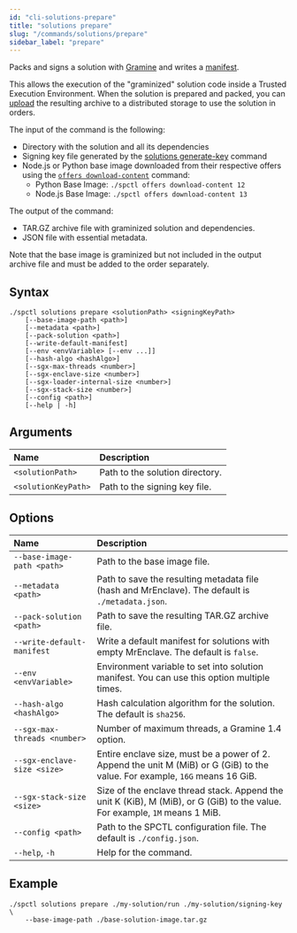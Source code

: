 ```yaml
---
id: "cli-solutions-prepare"
title: "solutions prepare"
slug: "/commands/solutions/prepare"
sidebar_label: "prepare"
---
```


Packs and signs a <a id="solution"><span className="dashed-underline">solution</span></a> with [Gramine](https://gramineproject.io/) and writes a [manifest](https://gramine.readthedocs.io/en/stable/manifest-syntax.html).

This allows the execution of the "graminized" solution code inside a <a id="tee"><span className="dashed-underline">Trusted Execution Environment</span></a>. When the solution is prepared and packed, you can [upload](/cli/commands/files/upload) the resulting archive to a distributed storage to use the solution in <a id="order"><span className="dashed-underline">orders</span></a>.

The input of the command is the following:

- Directory with the solution and all its dependencies
- Signing key file generated by the [solutions generate-key](/cli/commands/solutions/generate-key) command
- Node.js or Python base image downloaded from their respective <a id="offer"><span className="dashed-underline">offers</span></a> using the [`offers download-content`](/cli/commands/offers/download-content) command:
  + Python Base Image: `./spctl offers download-content 12`
  + Node.js Base Image: `./spctl offers download-content 13`

The output of the command:

- TAR.GZ archive file with graminized solution and dependencies.
- JSON file with essential metadata.

Note that the base image is graminized but not included in the output archive file and must be added to the <a id="order"><span className="dashed-underline">order</span></a> separately.

## Syntax

```
./spctl solutions prepare <solutionPath> <signingKeyPath>
    [--base-image-path <path>]
    [--metadata <path>]
    [--pack-solution <path>]
    [--write-default-manifest]
    [--env <envVariable> [--env ...]]
    [--hash-algo <hashAlgo>]
    [--sgx-max-threads <number>]
    [--sgx-enclave-size <number>]
    [--sgx-loader-internal-size <number>]
    [--sgx-stack-size <number>]
    [--config <path>]
    [--help | -h]
```

## Arguments

| **Name** | **Description** |
| :- | :- |
| `<solutionPath>` | Path to the solution directory. |
| `<solutionKeyPath>` | Path to the signing key file. |

## Options

| <div style={{width:235}}>**Name**</div> | **Description** |
| :- | :- |
| `--base-image-path <path>` | Path to the base image file. |
| `--metadata <path>` | Path to save the resulting metadata file (hash and MrEnclave). The default is `./metadata.json`. |
| `--pack-solution <path>` | Path to save the resulting TAR.GZ archive file. |
| `--write-default-manifest` | Write a default manifest for solutions with empty MrEnclave. The default is `false`. |
| `--env <envVariable>` | Environment variable to set into solution manifest. You can use this option multiple times. |
| `--hash-algo <hashAlgo>` | Hash calculation algorithm for the solution. The default is `sha256`. |
| `--sgx-max-threads <number>` | Number of maximum threads, a Gramine 1.4 option. |
| `--sgx-enclave-size <size>` | Entire enclave size, must be a power of 2. Append the unit M (MiB) or G (GiB) to the value. For example, `16G` means 16 GiB.|
| `--sgx-stack-size <size>` | Size of the enclave thread stack. Append the unit K (KiB), M (MiB), or G (GiB) to the value. For example, `1M` means 1 MiB.|
| `--config <path>` | Path to the SPCTL configuration file. The default is `./config.json`. |
| `--help`, `-h` | Help for the command. |

## Example

```
./spctl solutions prepare ./my-solution/run ./my-solution/signing-key \
    --base-image-path ./base-solution-image.tar.gz 
```